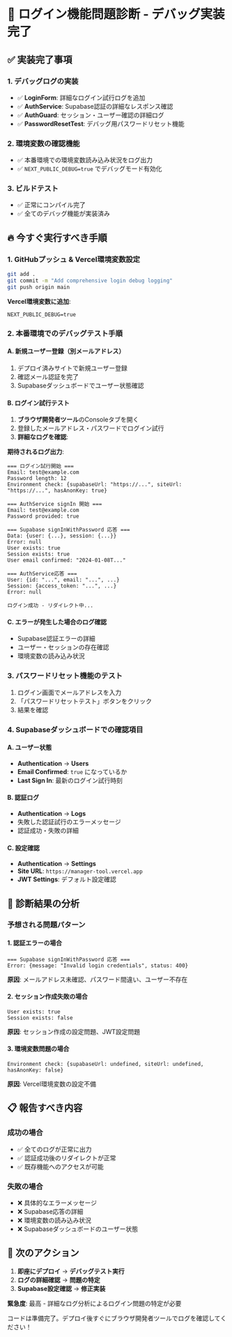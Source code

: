 # 🚨 ログイン機能問題診断 - デバッグ実装完了

## ✅ 実装完了事項

### 1. デバッグログの実装
- ✅ **LoginForm**: 詳細なログイン試行ログを追加
- ✅ **AuthService**: Supabase認証の詳細なレスポンス確認
- ✅ **AuthGuard**: セッション・ユーザー確認の詳細ログ
- ✅ **PasswordResetTest**: デバッグ用パスワードリセット機能

### 2. 環境変数の確認機能
- ✅ 本番環境での環境変数読み込み状況をログ出力
- ✅ `NEXT_PUBLIC_DEBUG=true` でデバッグモード有効化

### 3. ビルドテスト
- ✅ 正常にコンパイル完了
- ✅ 全てのデバッグ機能が実装済み

## 🔥 今すぐ実行すべき手順

### 1. GitHubプッシュ & Vercel環境変数設定
```bash
git add .
git commit -m "Add comprehensive login debug logging"
git push origin main
```

**Vercel環境変数に追加**:
```env
NEXT_PUBLIC_DEBUG=true
```

### 2. 本番環境でのデバッグテスト手順

#### A. 新規ユーザー登録（別メールアドレス）
1. デプロイ済みサイトで新規ユーザー登録
2. 確認メール認証を完了
3. Supabaseダッシュボードでユーザー状態確認

#### B. ログイン試行テスト
1. **ブラウザ開発者ツール**のConsoleタブを開く
2. 登録したメールアドレス・パスワードでログイン試行
3. **詳細なログを確認**:

**期待されるログ出力**:
```
=== ログイン試行開始 ===
Email: test@example.com
Password length: 12
Environment check: {supabaseUrl: "https://...", siteUrl: "https://...", hasAnonKey: true}

=== AuthService signIn 開始 ===
Email: test@example.com
Password provided: true

=== Supabase signInWithPassword 応答 ===
Data: {user: {...}, session: {...}}
Error: null
User exists: true
Session exists: true
User email confirmed: "2024-01-08T..."

=== AuthService応答 ===
User: {id: "...", email: "...", ...}
Session: {access_token: "...", ...}
Error: null

ログイン成功 - リダイレクト中...
```

#### C. エラーが発生した場合のログ確認
- Supabase認証エラーの詳細
- ユーザー・セッションの存在確認
- 環境変数の読み込み状況

### 3. パスワードリセット機能のテスト
1. ログイン画面でメールアドレスを入力
2. 「パスワードリセットテスト」ボタンをクリック
3. 結果を確認

### 4. Supabaseダッシュボードでの確認項目

#### A. ユーザー状態
- **Authentication** → **Users**
- **Email Confirmed**: `true` になっているか
- **Last Sign In**: 最新のログイン試行時刻

#### B. 認証ログ
- **Authentication** → **Logs**
- 失敗した認証試行のエラーメッセージ
- 認証成功・失敗の詳細

#### C. 設定確認
- **Authentication** → **Settings**
- **Site URL**: `https://manager-tool.vercel.app`
- **JWT Settings**: デフォルト設定確認

## 🧪 診断結果の分析

### 予想される問題パターン

#### 1. 認証エラーの場合
```
=== Supabase signInWithPassword 応答 ===
Error: {message: "Invalid login credentials", status: 400}
```
**原因**: メールアドレス未確認、パスワード間違い、ユーザー不存在

#### 2. セッション作成失敗の場合
```
User exists: true
Session exists: false
```
**原因**: セッション作成の設定問題、JWT設定問題

#### 3. 環境変数問題の場合
```
Environment check: {supabaseUrl: undefined, siteUrl: undefined, hasAnonKey: false}
```
**原因**: Vercel環境変数の設定不備

## 📋 報告すべき内容

### 成功の場合
- ✅ 全てのログが正常に出力
- ✅ 認証成功後のリダイレクトが正常
- ✅ 既存機能へのアクセスが可能

### 失敗の場合
- ❌ 具体的なエラーメッセージ
- ❌ Supabase応答の詳細
- ❌ 環境変数の読み込み状況
- ❌ Supabaseダッシュボードのユーザー状態

## 🎯 次のアクション

1. **即座にデプロイ** → **デバッグテスト実行**
2. **ログの詳細確認** → **問題の特定**
3. **Supabase設定確認** → **修正実装**

**緊急度**: 最高 - 詳細なログ分析によるログイン問題の特定が必要

コードは準備完了。デプロイ後すぐにブラウザ開発者ツールでログを確認してください！